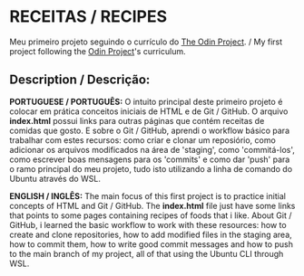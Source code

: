# RECEITAS / RECIPES
Meu primeiro projeto seguindo o currículo do [The Odin Project](https://www.theodinproject.com/). / My first project following the [Odin Project](https://www.theodinproject.com/)'s curriculum.

## **Description / Descrição**:
**PORTUGUESE / PORTUGUÊS:** O intuito principal deste primeiro projeto é colocar em prática conceitos iniciais de HTML e de Git / GitHub. O arquivo **index.html** possui links para outras páginas que contém receitas de comidas que gosto. E sobre o Git / GitHub, aprendi o workflow básico para trabalhar com estes recursos: como criar e clonar um reposiório, como adicionar os arquivos modificados na área de 'staging', como 'commitá-los', como escrever boas mensagens para os 'commits' e como dar 'push' para o ramo principal do meu projeto, tudo isto utilizando a linha de comando do Ubuntu através do WSL.

**ENGLISH / INGLÊS:** The main focus of this first project is to practice initial concepts of HTML and Git / GitHub. The **index.html** file just have some links that points to some pages containing recipes of foods that i like. About Git / GitHub, i learned the basic workflow to work with these resources: how to create and clone repositories, how to add modified files in the staging area, how to commit them, how to write good commit messages and how to push to the main branch of my project, all of that using the Ubuntu CLI through WSL.
